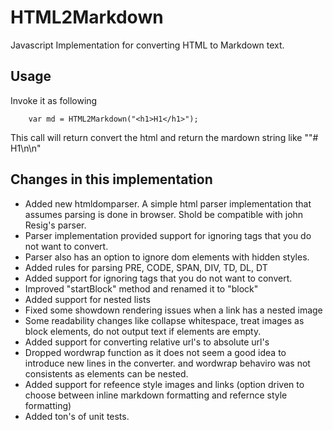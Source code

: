 # HTML2Markdown

Javascript Implementation for converting HTML to Markdown text.

## Usage

Invoke it as following 

        var md = HTML2Markdown("<h1>H1</h1>");
        
This call will return convert the html and return the mardown string like ""# H1\n\n"

## Changes in this implementation

* Added new htmldomparser. A simple html parser implementation that assumes parsing is done in browser. Shold be compatible with john Resig's parser. 
* Parser implementation provided support for ignoring tags that you do not want to convert.
* Parser also has an option to ignore dom elements with hidden styles.
* Added rules for parsing PRE, CODE, SPAN, DIV, TD,  DL, DT
* Added support for ignoring tags that you do not want to convert.
* Improved "startBlock" method and renamed it to "block"
* Added support for nested lists
* Fixed some showdown rendering issues when a link has a nested image
* Some readability changes like collapse whitespace, treat images as block elements, do not output text if elements are empty.
* Added support for converting relative url's to absolute url's
* Dropped wordwrap function as it does not seem a good idea to introduce new lines in the converter. and wordwrap behaviro was not consistents as elements can be nested.
* Added support for refeence style images and links (option driven to choose between inline markdown formatting and refernce style formatting)
* Added ton's of unit tests.
